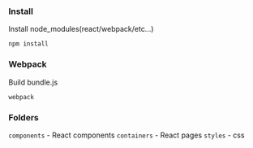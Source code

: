 ### Install
Install node_modules(react/webpack/etc...)

```
npm install
```

### Webpack

Build bundle.js

```
webpack
```

### Folders

`components` - React components
`containers` - React pages
`styles` - css
